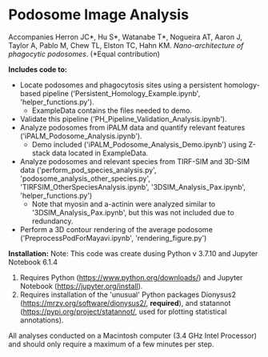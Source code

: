 # Podosome Image Analysis 

Accompanies Herron JC\*, Hu S\*, Watanabe T\*, Nogueira AT, Aaron J, Taylor A, Pablo M, Chew TL, Elston TC, Hahn KM. <i>Nano-architecture of phagocytic podosomes</i>. (\*Equal contribution)


__Includes code to:__
- Locate podosomes and phagocytosis sites using a persistent homology-based pipeline ('Persistent_Homology_Example.ipynb', 'helper_functions.py').
	- ExampleData contains the files needed to demo.
- Validate this pipeline ('PH_Pipeline_Validation_Analysis.ipynb').
- Analyze podosomes from iPALM data and quantify relevant features ('iPALM_Podosome_Analysis.ipynb').
	- Demo included ('iPALM_Podosome_Analysis_Demo.ipynb') using Z-stack data located in ExampleData.
- Analyze podosomes and relevant species from TIRF-SIM and 3D-SIM data ('perform_pod_species_analysis.py', 'podosome_analysis_other_species.py', 'TIRFSIM_OtherSpeciesAnalysis.ipynb', '3DSIM_Analysis_Pax.ipynb', 'helper_functions.py')
	- Note that myosin and a-actinin were analyzed similar to '3DSIM_Analysis_Pax.ipynb', but this was not included due to redundancy.
- Perform a 3D contour rendering of the average podosome ('PreprocessPodForMayavi.ipynb', 'rendering_figure.py')


__Installation:__
Note: This code was create dusing Python v 3.7.10 and Jupyter Notebook 6.1.4
1. Requires Python (https://www.python.org/downloads/) and Jupyter Notebook (https://jupyter.org/install).
2. Requires installation of the 'unusual' Python packages Dionysus2 (https://mrzv.org/software/dionysus2/, __required__), and statannot (https://pypi.org/project/statannot/, used for plotting statistical annotations). 

All analyses conducted on a Macintosh computer (3.4 GHz Intel Processor) and should only require a maximum of a few minutes per step.




